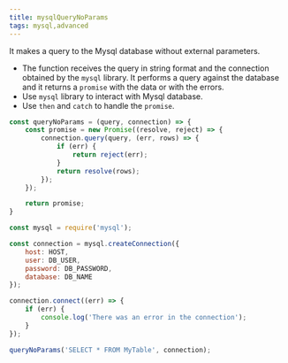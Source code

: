 ```yaml
---
title: mysqlQueryNoParams
tags: mysql,advanced
---
```


It makes a query to the Mysql database without external parameters.

- The function receives the query in string format and the connection obtained by the `mysql` library. It performs a query against the database and it returns a `promise` with the data or with the errors.
- Use `mysql` library to interact with Mysql database.
- Use `then` and `catch` to handle the `promise`.

```js
const queryNoParams = (query, connection) => {
    const promise = new Promise((resolve, reject) => {
        connection.query(query, (err, rows) => {
            if (err) {
                return reject(err);
            }
            return resolve(rows);
        });
    });

    return promise;
}
```

```js
const mysql = require('mysql');

const connection = mysql.createConnection({
    host: HOST,
    user: DB_USER,
    password: DB_PASSWORD,
    database: DB_NAME
});

connection.connect((err) => {
    if (err) {
        console.log('There was an error in the connection');
    }
});

queryNoParams('SELECT * FROM MyTable', connection);
```
